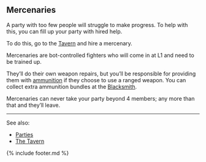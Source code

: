 ## Mercenaries
A party with too few people will struggle to make progress. To help with this, you can fill up your party with hired help. 

To do this, go to the [Tavern](locations/tavern/index.md) and hire a mercenary.

Mercenaries are bot-controlled fighters who will come in at L1 and need to be trained up. 

They’ll do their own weapon repairs, but you’ll be responsible for providing them with [ammunition](items/trinkets/ammunition_bundle.md) if they choose to use a ranged weapon. You can collect extra ammunition bundles at the [Blacksmith](locations/blacksmith).

Mercenaries can never take your party beyond 4 members; any more than that and they’ll leave.

---

See also:
 - [Parties](parties.md)
 - [The Tavern](locations/tavern/index.md)

{% include footer.md %}
